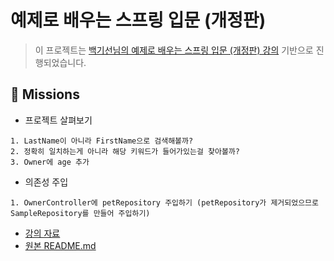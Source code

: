 # 예제로 배우는 스프링 입문 (개정판)

> 이 프로젝트는 [백기선님의 예제로 배우는 스프링 입문 (개정판) 강의](https://www.inflearn.com/course/spring_revised_edition#curriculum) 기반으로 진행되었습니다.

## 🚀 Missions

- 프로젝트 살펴보기
```
1. LastName이 아니라 FirstName으로 검색해볼까?
2. 정확히 일치하는게 아니라 해당 키워드가 들어가있는걸 찾아볼까?
3. Owner에 age 추가
```
- 의존성 주입
```
1. OwnerController에 petRepository 주입하기 (petRepository가 제거되었으므로 SampleRepository를 만들어 주입하기)
```

- [강의 자료](https://docs.google.com/document/d/1fPwXquYpD9pMnZGM5ly6ihkfbiGw_BDKqwNChEz0w6A/edit#heading=h.ki9map5kxf2z)
- [원본 README.md](docs/origin.md)

